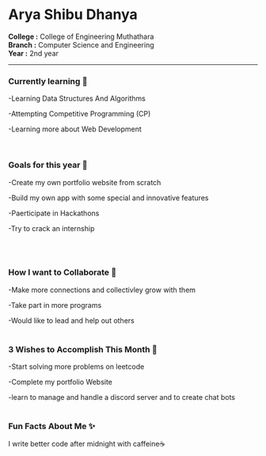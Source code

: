 <h1>Arya Shibu Dhanya </h1>
<strong>College :</strong> College of Engineering Muthathara <br> <strong>Branch :</strong> Computer Science and Engineering <br> <strong>Year :</strong> 2nd year

<hr>


<h3>Currently learning 📝</h3>
<p>-Learning Data Structures And Algorithms</p>
<p>-Attempting Competitive Programming (CP)</p>
<p>-Learning more about Web Development</p>


<br>


<h3>Goals for this year 🎯</h3>
<p>-Create my own portfolio website from scratch</p>
<p>-Build my own app with some special and innovative features</p>
<p>-Paerticipate in Hackathons</p>
<p>-Try to crack an internship</p>


<br>
<br>


<h3>How I want to Collaborate 👯</h3>
<p>-Make more connections and collectivley grow with them
<p>-Take part in more programs 
<p>-Would like to lead and help out others


<br>
<br>


<h3>3 Wishes to Accomplish This Month 🌟</h3>
<p>-Start solving more problems on leetcode
<p>-Complete my portfolio Website
<p>-learn to manage and handle a discord server and to create chat bots


<br>
<br>

<h3>Fun Facts About Me ✨</h3>
<p>I write better code after midnight with caffeine☕